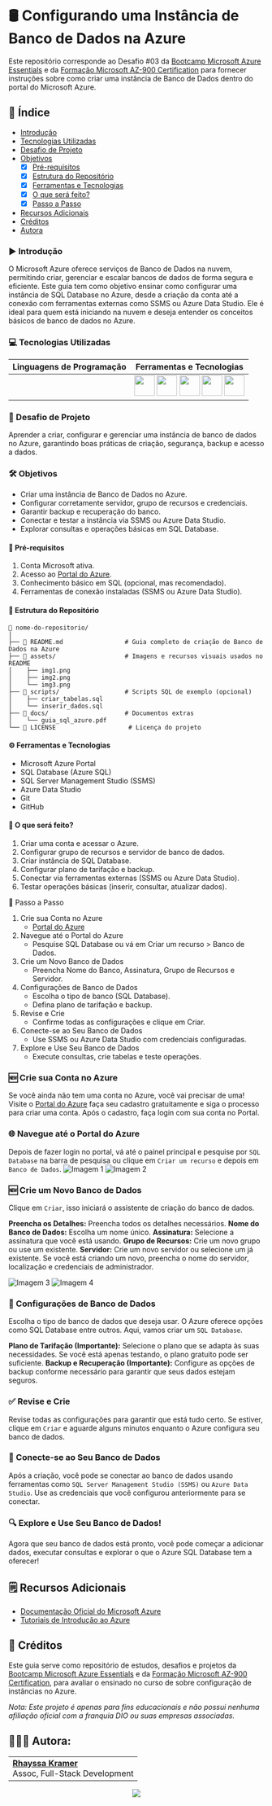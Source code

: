 # 🛢️ Configurando uma Instância de Banco de Dados na Azure

Este repositório corresponde ao Desafio #03 da [Bootcamp Microsoft Azure Essentials](https://www.dio.me/bootcamp/microsoft-azure-essentials?ref=AFOXWYVRXGV9) e da [Formação Microsoft AZ-900 Certification](https://web.dio.me/track/formacao-microsoft-az-900-certification) para fornecer instruções sobre como criar uma instância de Banco de Dados dentro do portal do Microsoft Azure.

## 📑 Índice
- [Introdução]()
- [Tecnologias Utilizadas]()
- [Desafio de Projeto]()
- [Objetivos]()
  - [x] [Pré-requisitos]()
  - [x] [Estrutura do Repositório]()
  - [x] [Ferramentas e Tecnologias]()
  - [x] [O que será feito?]()
  - [x] [Passo a Passo]()
- [Recursos Adicionais]()
- [Créditos]()
- [Autora]()

### ▶️ Introdução
O Microsoft Azure oferece serviços de Banco de Dados na nuvem, permitindo criar, gerenciar e escalar bancos de dados de forma segura e eficiente. Este guia tem como objetivo ensinar como configurar uma instância de SQL Database no Azure, desde a criação da conta até a conexão com ferramentas externas como SSMS ou Azure Data Studio. Ele é ideal para quem está iniciando na nuvem e deseja entender os conceitos básicos de banco de dados no Azure.

### 💻 Tecnologias Utilizadas

| Linguagens de Programação | Ferramentas e Tecnologias |
| :-----------------: | :-----------------------: |
| | <img height="40" src="https://skillicons.dev/icons?i=github"> <img height="40" src="https://skillicons.dev/icons?i=git"> <img height="40" src="https://skillicons.dev/icons?i=vscode"> <img height="40" src="https://skillicons.dev/icons?i=azure"> <img height="40" src="https://github.com/rhayssakramer/rhayssakramer/blob/main/img/sqlserver.svg"> |

### 🎯 Desafio de Projeto
Aprender a criar, configurar e gerenciar uma instância de banco de dados no Azure, garantindo boas práticas de criação, segurança, backup e acesso a dados.

### 🛠️ Objetivos
- Criar uma instância de Banco de Dados no Azure.
- Configurar corretamente servidor, grupo de recursos e credenciais.
- Garantir backup e recuperação do banco.
- Conectar e testar a instância via SSMS ou Azure Data Studio.
- Explorar consultas e operações básicas em SQL Database.

#### 📌 Pré-requisitos
1. Conta Microsoft ativa.
2. Acesso ao [Portal do Azure](https://portal.azure.com/).
3. Conhecimento básico em SQL (opcional, mas recomendado).
4. Ferramentas de conexão instaladas (SSMS ou Azure Data Studio).

#### 📁 Estrutura do Repositório
```
📂 nome-do-repositorio/
│
├── 📄 README.md                 # Guia completo de criação de Banco de Dados na Azure
├── 📂 assets/                   # Imagens e recursos visuais usados no README
│    ├── img1.png
│    ├── img2.png
│    └── img3.png
├── 📂 scripts/                  # Scripts SQL de exemplo (opcional)
│    ├── criar_tabelas.sql
│    └── inserir_dados.sql
├── 📂 docs/                     # Documentos extras
│    └── guia_sql_azure.pdf
└── 📄 LICENSE                    # Licença do projeto
```

#### ⚙️ Ferramentas e Tecnologias
- Microsoft Azure Portal
- SQL Database (Azure SQL)
- SQL Server Management Studio (SSMS)
- Azure Data Studio
- Git
- GitHub

#### 🧠 O que será feito?
1. Criar uma conta e acessar o Azure.
2. Configurar grupo de recursos e servidor de banco de dados.
3. Criar instância de SQL Database.
4. Configurar plano de tarifação e backup.
5. Conectar via ferramentas externas (SSMS ou Azure Data Studio).
6. Testar operações básicas (inserir, consultar, atualizar dados).

🚀 Passo a Passo
1. Crie sua Conta no Azure
   - [Portal do Azure](https://portal.azure.com/)
2. Navegue até o Portal do Azure
   - Pesquise SQL Database ou vá em Criar um recurso > Banco de Dados.
3. Crie um Novo Banco de Dados
   - Preencha Nome do Banco, Assinatura, Grupo de Recursos e Servidor.
4. Configurações de Banco de Dados
   - Escolha o tipo de banco (SQL Database).
   - Defina plano de tarifação e backup.
5. Revise e Crie
   - Confirme todas as configurações e clique em Criar.
6. Conecte-se ao Seu Banco de Dados
   - Use SSMS ou Azure Data Studio com credenciais configuradas.
7. Explore e Use Seu Banco de Dados
   - Execute consultas, crie tabelas e teste operações.

### 🆕 Crie sua Conta no Azure
Se você ainda não tem uma conta no Azure, você vai precisar de uma! Visite o [Portal do Azure](https://portal.azure.com/) faça seu cadastro gratuitamente e siga o processo para criar uma conta. Após o cadastro, faça login com sua conta no Portal.

### 🌐 Navegue até o Portal do Azure
Depois de fazer login no portal, vá até o painel principal e pesquise por `SQL Database` na barra de pesquisa ou clique em `Criar um recurso` e depois em `Banco de Dados`.
![Imagem 1](https://github.com/rhayssakramer/formacao-azure-fundamentals/blob/main/Desafio%2303-Configurando-uma-instancia-de-Banco-de-Dados-na-Azure/img/Imagem1.png)
![Imagem 2](https://github.com/rhayssakramer/formacao-azure-fundamentals/blob/main/Desafio%2303-Configurando-uma-instancia-de-Banco-de-Dados-na-Azure/img/Imagem%202.png)

### 🆕 Crie um Novo Banco de Dados
Clique em `Criar`, isso iniciará o assistente de criação do banco de dados.  

**Preencha os Detalhes:** Preencha todos os detalhes necessários.
**Nome do Banco de Dados:** Escolha um nome único.
**Assinatura:** Selecione a assinatura que você está usando.
**Grupo de Recursos:** Crie um novo grupo ou use um existente.
**Servidor:** Crie um novo servidor ou selecione um já existente. Se você está criando um novo, preencha o nome do servidor, localização e credenciais de administrador.

![Imagem 3](https://github.com/rhayssakramer/formacao-azure-fundamentals/blob/main/Desafio%2303-Configurando-uma-instancia-de-Banco-de-Dados-na-Azure/img/Imagem%203.png)
![Imagem 4](https://github.com/rhayssakramer/formacao-azure-fundamentals/blob/main/Desafio%2303-Configurando-uma-instancia-de-Banco-de-Dados-na-Azure/img/Imagem%204.png)

### 🔨 Configurações de Banco de Dados
Escolha o tipo de banco de dados que deseja usar. O Azure oferece opções como SQL Database entre outros. Aqui, vamos criar um `SQL Database`.

**Plano de Tarifação (Importante):** Selecione o plano que se adapta às suas necessidades. Se você está apenas testando, o plano gratuito pode ser suficiente.
**Backup e Recuperação (Importante):** Configure as opções de backup conforme necessário para garantir que seus dados estejam seguros.

### ✅ Revise e Crie
Revise todas as configurações para garantir que está tudo certo. Se estiver, clique em `Criar` e aguarde alguns minutos enquanto o Azure configura seu banco de dados.

### 🌟 Conecte-se ao Seu Banco de Dados
Após a criação, você pode se conectar ao banco de dados usando ferramentas como `SQL Server Management Studio (SSMS)` ou `Azure Data Studio`. Use as credenciais que você configurou anteriormente para se conectar.

### 🔍 Explore e Use Seu Banco de Dados!
Agora que seu banco de dados está pronto, você pode começar a adicionar dados, executar consultas e explorar o que o Azure SQL Database tem a oferecer!

## 🗒️ Recursos Adicionais
- [Documentação Oficial do Microsoft Azure](https://docs.microsoft.com/azure)
- [Tutoriais de Introdução ao Azure](https://docs.microsoft.com/learn/paths/azure-fundamentals/)

## 🔗 Créditos
Este guia serve como repositório de estudos, desafios e projetos da [Bootcamp Microsoft Azure Essentials](https://www.dio.me/bootcamp/microsoft-azure-essentials?ref=AFOXWYVRXGV9) e da [Formação Microsoft AZ-900 Certification](https://web.dio.me/track/formacao-microsoft-az-900-certification), para avaliar o ensinado no curso de sobre configuração de instâncias no Azure.

*Nota: Este projeto é apenas para fins educacionais e não possui nenhuma afiliação oficial com a franquia DIO ou suas empresas associadas.*

## 👩🏼‍💻 Autora:
<table style="border=0">
  <tr>
    <td align="left">
      <a href="https://github.com/rhayssakramer">
        <span><b>Rhayssa Kramer</b></span>
      </a>
      <br>
      <span>Assoc, Full-Stack Development</span>
    </td>
  </tr>
</table>

<div align="center"><a href="https://github.com/rhayssakramer"><img src="https://github.com/rhayssakramer/rhayssakramer/blob/main/img/rodape.png"></a></div>